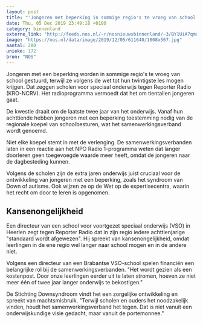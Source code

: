 ```yaml
---
layout: post
title: "'Jongeren met beperking in sommige regio's te vroeg van school gestuurd'"
date: Thu, 05 Dec 2019 23:49:18 +0100
category: binnenland
externe_link: "http://feeds.nos.nl/~r/nosnieuwsbinnenland/~3/BY1UiA7qmoI/2313455"
image: "https://nos.nl/data/image/2019/12/05/611640/1008x567.jpg"
aantal: 280
unieke: 172
bron: "NOS"
---
```


<p>Jongeren met een beperking worden in sommige regio's te vroeg van school gestuurd, terwijl ze volgens de wet tot hun twintigste les mogen krijgen. Dat zeggen scholen voor speciaal onderwijs tegen Reporter Radio (KRO-NCRV). Het radioprogramma vermoedt dat het om tientallen jongeren gaat.</p>
<p>De kwestie draait om de laatste twee jaar van het onderwijs. Vanaf hun achttiende hebben jongeren met een beperking toestemming nodig van de regionale koepel van schoolbesturen, wat het samenwerkingsverband wordt genoemd.</p>
<p>Niet elke koepel stemt in met de verlenging. De samenwerkingsverbanden laten in een reactie aan het NPO Radio 1-programma weten dat langer doorleren geen toegevoegde waarde meer heeft, omdat de jongeren naar de dagbesteding kunnen.</p>
<p>Volgens de scholen zijn de extra jaren onderwijs juist cruciaal voor de ontwikkeling van jongeren met een beperking, zoals het syndroom van Down of autisme. Ook wijzen ze op de Wet op de expertisecentra, waarin het recht om door te leren is opgenomen.</p>
<h2>Kansenongelijkheid</h2>
<p>Een directeur van een school voor voortgezet speciaal onderwijs (VSO) in Heerlen zegt tegen Reporter Radio dat in zijn regio iedere achttienjarige "standaard wordt afgewezen". Hij spreekt van kansenongelijkheid, omdat leerlingen in de ene regio wel langer naar school mogen en in de andere niet.</p>
<p>Volgens een directeur van een Brabantse VSO-school spelen financiën een belangrijke rol bij de samenwerkingsverbanden. "Het wordt gezien als een kostenpost. Door onze leerlingen eerder uit te laten stromen, hoeven ze niet meer één of twee jaar langer onderwijs te bekostigen."</p>
<p>De Stichting Downsyndroom vindt het een zorgelijke ontwikkeling en spreekt van machtsmisbruik. "Terwijl scholen en ouders het noodzakelijk vinden, houdt het samenwerkingsverband het tegen. Dat is niet vanuit een onderwijskundige visie gedacht, maar vanuit de portemonnee."</p><img src="http://feeds.feedburner.com/~r/nosnieuwsbinnenland/~4/BY1UiA7qmoI" height="1" width="1" alt=""/>
